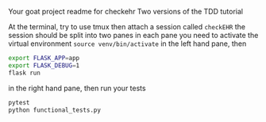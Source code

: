 Your goat project
readme for checkehr
Two versions of the TDD tutorial

At the terminal, try to use tmux
then attach a session called `checkEHR`
the session should be split into two panes
in each pane you need to activate the virtual environment `source venv/bin/activate`
in the left hand pane, then 

```bash
export FLASK_APP=app
export FLASK_DEBUG=1
flask run
```

in the right hand pane, then run your tests

```bash
pytest
python functional_tests.py
```
